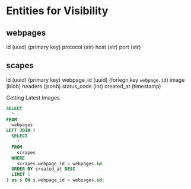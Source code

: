 # Entities for Visibility


webpages
------
id (uuid) (primary key)
protocol (str)
host (str)
port (str)


scapes
-----
id (uuid) (primary key)
webpage_id (uuid) (foriegn key `webpage.id`)
image (blob)
headers (jsonb)
status_code (int)
created_at (timestamp)


Getting Latest Images

```sql
SELECT
  *
FROM
  webpages
LEFT JOIN (
  SELECT
    *
  FROM
    scrapes
  WHERE
    scrapes.webpage_id = webpages.id
  ORDER BY created_at DESC
  LIMIT 1
) as s ON s.webpage_id = webpages.id;
```
